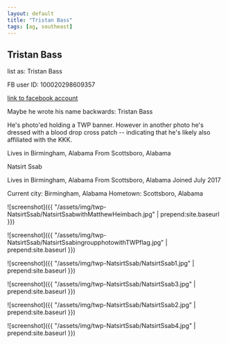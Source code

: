 ```yaml
---
layout: default
title: "Tristan Bass"
tags: [ag, southeast]
---
```



## Tristan Bass
list as: Tristan BassFB user ID: 100020298609357[link to facebook account](https://www.facebook.com/100020298609357)Maybe he wrote his name backwards: Tristan BassHe's photo'ed holding a TWP banner. However in another photo he's dressed with a blood drop cross patch -- indicating that he's likely also affiliated with the KKK.Lives in Birmingham, AlabamaFrom Scottsboro, Alabama


 Natsirt Ssab


 Lives in Birmingham, Alabama From Scottsboro, Alabama Joined July 2017

Current city: Birmingham, Alabama
Hometown: Scottsboro, Alabama





![screenshot]({{ "/assets/img/twp-NatsirtSsab/NatsirtSsabwithMatthewHeimbach.jpg" | prepend:site.baseurl }})


![screenshot]({{ "/assets/img/twp-NatsirtSsab/NatsirtSsabingroupphotowithTWPflag.jpg" | prepend:site.baseurl }})


![screenshot]({{ "/assets/img/twp-NatsirtSsab/NatsirtSsab1.jpg" | prepend:site.baseurl }})


![screenshot]({{ "/assets/img/twp-NatsirtSsab/NatsirtSsab3.jpg" | prepend:site.baseurl }})


![screenshot]({{ "/assets/img/twp-NatsirtSsab/NatsirtSsab2.jpg" | prepend:site.baseurl }})


![screenshot]({{ "/assets/img/twp-NatsirtSsab/NatsirtSsab4.jpg" | prepend:site.baseurl }})